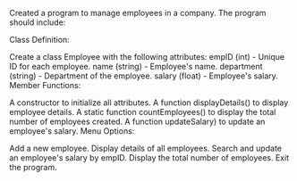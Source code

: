 Created a program to manage employees in a company. The program should include:

Class Definition:

Create a class Employee with the following attributes:
empID (int) - Unique ID for each employee.
name (string) - Employee's name.
department (string) - Department of the employee.
salary (float) - Employee's salary.
Member Functions:

A constructor to initialize all attributes.
A function displayDetails() to display employee details.
A static function countEmployees() to display the total number of employees created.
A function updateSalary) to update an employee's salary.
Menu Options:

Add a new employee.
Display details of all employees.
Search and update an employee's salary by empID.
Display the total number of employees.
Exit the program.
